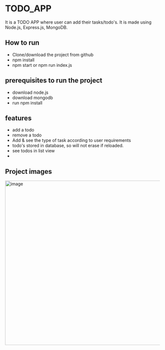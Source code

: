# TODO_APP
It is a TODO APP where user can add their tasks/todo's. 
It is made using Node.js, Express.js, MongoDB.

## How to run
- Clone/download the project from github
- npm install
- npm start or npm run index.js

## prerequisites to run the project
- download node.js
- download mongodb
- run npm install


## features
- add a todo
- remove a todo
- Add & see the type of task according to user requirements
- todo's stored in database, so will not erase if reloaded.
- see todos in list view
- 




## Project images

<img width="536" alt="image" src="https://user-images.githubusercontent.com/60315832/159674309-75a09b50-8d8d-4a01-8284-931b8104ad41.png">
